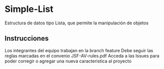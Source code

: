 # Simple-List
Estructura de datos tipo Lista, que permite la manipulación de objetos

## Instrucciones
Los integrantes del equipo trabajan en la branch feature Debe seguir las reglas marcadas en el convenio JSF-AV-rules.pdf
Acceda a las Issues para poder corregir o agregar una nueva caracteristica al proyecto
